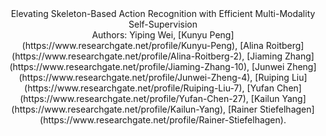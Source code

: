 
<center>Elevating Skeleton-Based Action Recognition with Efficient Multi-Modality Self-Supervision</center>  

<center>Authors: Yiping Wei, [Kunyu Peng](https://www.researchgate.net/profile/Kunyu-Peng), [Alina Roitberg](https://www.researchgate.net/profile/Alina-Roitberg-2), [Jiaming Zhang](https://www.researchgate.net/profile/Jiaming-Zhang-10), [Junwei Zheng](https://www.researchgate.net/profile/Junwei-Zheng-4), [Ruiping Liu](https://www.researchgate.net/profile/Ruiping-Liu-7), [Yufan Chen](https://www.researchgate.net/profile/Yufan-Chen-27), [Kailun Yang](https://www.researchgate.net/profile/Kailun-Yang), [Rainer Stiefelhagen](https://www.researchgate.net/profile/Rainer-Stiefelhagen).</center>
